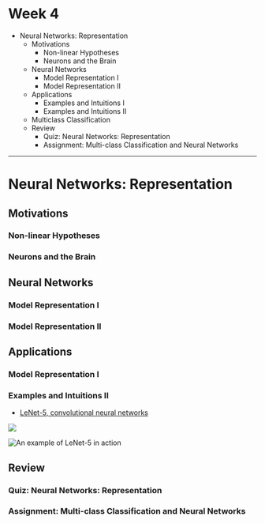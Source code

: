 Week 4
======

- Neural Networks: Representation
    - Motivations
        - Non-linear Hypotheses
        - Neurons and the Brain
    - Neural Networks
        - Model Representation I
        - Model Representation II
    - Applications
        - Examples and Intuitions I
        - Examples and Intuitions II
    - Multiclass Classification
    - Review
        - Quiz: Neural Networks: Representation
        - Assignment: Multi-class Classification and Neural Networks

--------------------------------------------------------------------------------

Neural Networks: Representation
===============================
Motivations
-----------
### Non-linear Hypotheses
### Neurons and the Brain
Neural Networks
---------------
### Model Representation I
### Model Representation II

Applications
------------

### Model Representation I

### Examples and Intuitions II

- [LeNet-5, convolutional neural networks](http://yann.lecun.com/exdb/lenet/)

![](http://yann.lecun.com/exdb/lenet/gifs/asamples.gif)

![An example of LeNet-5 in action](http://yann.lecun.com/exdb/lenet/gifs/legend-bottom.gif)

Review
------
### Quiz: Neural Networks: Representation
### Assignment: Multi-class Classification and Neural Networks
